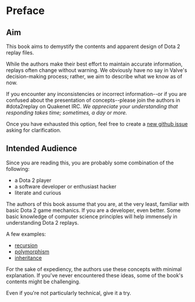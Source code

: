 
# Preface


## Aim

This book aims to demystify the contents and apparent design of Dota 2 replay
files.

While the authors make their best effort to maintain accurate information,
replays often change without warning. We obviously have no say in Valve's
decision-making process; rather, we aim to describe what we know as of now.

If you encounter any inconsistencies or incorrect information--or if you are
confused about the presentation of concepts--please join the authors in
\#dota2replay on Quakenet IRC. *We appreciate your understanding that
responding takes time; sometimes, a day or more.*

Once you have exhausted this option, feel free to create a
[new github issue](https://github.com/skadistats/compendium/issues/new) asking
for clarification.


## Intended Audience

Since you are reading this, you are probably some combination of the
following:

- a Dota 2 player
- a software developer or enthusiast hacker
- literate and curious

The authors of this book assume that you are, at the very least, familiar with
basic Dota 2 game mechanics. If you are a developer, even better. Some basic
knowledge of computer science principles will help immensely in understanding
Dota 2 replays.

A few examples:

- [recursion](http://en.wikipedia.org/wiki/Recursion)
- [polymorphism](http://en.wikipedia.org/wiki/Polymorphism)
- [inheritance](http://en.wikipedia.org/wiki/Inheritance_%28object-oriented_programming%29)

For the sake of expediency, the authors use these concepts with minimal
explanation. If you've never encountered these ideas, some of the book's
contents might be challenging.

Even if you're not particularly technical, give it a try.
